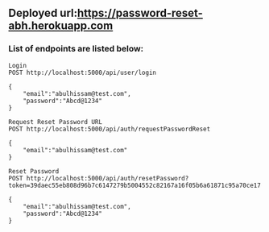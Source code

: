 ## Deployed url:https://password-reset-abh.herokuapp.com

### List of endpoints are listed below:

```
Login
POST http://localhost:5000/api/user/login

{
    "email":"abulhissam@test.com",
    "password":"Abcd@1234"
}
```

```
Request Reset Password URL
POST http://localhost:5000/api/auth/requestPasswordReset

{
    "email":"abulhissam@test.com"
}
```

```
Reset Password
POST http://localhost:5000/api/auth/resetPassword?token=39daec55eb808d96b7c6147279b5004552c82167a16f05b6a61871c95a70ce17

{
    "email":"abulhissam@test.com",
    "password":"Abcd@1234"
}
```
